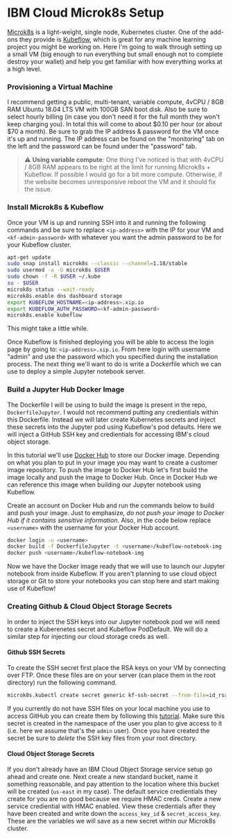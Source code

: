 # IBM Cloud Microk8s Setup

[Microk8s](https://microk8s.io/) is a light-weight, single node, Kubernetes cluster. One of the add-ons they provide is [Kubeflow](https://www.kubeflow.org/), which is great for any machine learning project you might be working on. Here I'm going to walk through setting up a small VM (big enough to run everything but small enough not to complete destroy your wallet) and help you get familiar with how everything works at a high level.

### Provisioning a Virtual Machine

I recommend getting a public, multi-tenant, variable compute, 4vCPU / 8GB RAM Ubuntu 18.04 LTS VM with 100GB SAN boot disk. Also be sure to select hourly billing (in case you don't need it for the full month they won't keep charging you). In total this will come to about $0.10 per hour (or about $70 a month). Be sure to grab the IP address & password for the VM once it's up and running. The IP address can be found on the "monitoring" tab on the left and the password can be found under the "password" tab.

> :warning: **Using variable compute**: One thing I've noticed is that with 4vCPU / 8GB RAM appears to be right at the limit for running Microk8s + Kubeflow. If possible I would go for a bit more compute. Otherwise, if the website becomes unresponsive reboot the VM and it should fix the issue.

### Install Microk8s & Kubeflow

Once your VM is up and running SSH into it and running the following commands and be sure to replace `<ip-address>` with the IP for your VM and `<kf-admin-password>` with whatever you want the admin password to be for your Kubeflow cluster.

```sh
apt-get update
sudo snap install microk8s --classic --channel=1.18/stable
sudo usermod -a -G microk8s $USER
sudo chown -f -R $USER ~/.kube
su - $USER
microk8s status --wait-ready
microk8s.enable dns dashboard storage
export KUBEFLOW_HOSTNAME=<ip-address>.xip.io
export KUBEFLOW_AUTH_PASSWORD=<kf-admin-password>
microk8s.enable kubeflow
```

This might take a little while.

Once Kubeflow is finished deploying you will be able to access the login page by going to: `<ip-address>.xip.io`. From here login with username "admin" and use the password which you specified during the installation process. The next thing we'll want to do is write a Dockerfile which we can use to deploy a simple Jupyter notebook server.

### Build a Jupyter Hub Docker Image

The Dockerfile I will be using to build the image is present in the repo, `DockerfileJupyter`. I would not recommend putting any credientials within this Dockerfile. Instead we will later create Kubernetes secrets and inject these secrets into the Jupyter pod using Kubeflow's pod defaults. Here we will inject a GitHub SSH key and credientials for accessing IBM's cloud object storage.

In this tutorial we'll use [Docker Hub](https://hub.docker.com/) to store our Docker image. Depending on what you plan to put in your image you may want to create a customer image repository. To push the image to Docker Hub let's first build the image locally and push the image to Docker Hub. Once in Docker Hub we can reference this image when building our Jupyter notebook using Kubeflow.

Create an account on Docker Hub and run the commands below to build and push your image. Just to emphasize, _do not push your image to Docker Hub if it contains sensitive information_. Also, in the code below replace `<username>` with the username for your Docker Hub account.

```sh
docker login -u <username>
docker build -f DockerfileJupyter -t <username>/kubeflow-notebook-img
docker push <username>/kubeflow-notebook-img
```

Now we have the Docker image ready that we will use to launch our Jupyter notebook from inside Kubeflow. If you aren't planning to use cloud object storage or Git to store your notebooks you can stop here and start making use of Kubeflow!

### Creating Github & Cloud Object Storage Secrets

In order to inject the SSH keys into our Jupyter notebook pod we will need to create a Kuberenetes secret and Kubeflow PodDefault. We will do a similar step for injecting our cloud storage creds as well.

#### Github SSH Secrets

To create the SSH secret first place the RSA keys on your VM by connecting over FTP. Once these files are on your server (can place them in the root directory) run the following command.

```sh
microk8s.kubectl create secret generic kf-ssh-secret --from-file=id_rsa=/root/id_rsa --from-file=id_rsa.pub=/root/id_rsa.pub --from-file=known_hosts=/root/known_hosts -n admin
```

If you currently do not have SSH files on your local machine you use to access GitHub you can create them by following this [tutorial](https://help.github.com/en/github/authenticating-to-github/connecting-to-github-with-ssh). Make sure this secret is created in the namespace of the user you plan to give access to it (i.e. here we assume that's the `admin` user). Once you have created the secret be sure to _delete_ the SSH key files from your root directory.

#### Cloud Object Storage Secrets

If you don't already have an IBM Cloud Object Storage service setup go ahead and create one. Next create a new standard bucket, name it something reasonable, and pay attention to the location where this bucket will be created (`us-east` in my case). The default service credientials they create for you are no good because we require HMAC creds. Create a new service crediential with HMAC enabled. View these credentials after they have been created and write down the `access_key_id` & `secret_access_key`. These are the variables we will save as a new secret within our Microk8s cluster.

